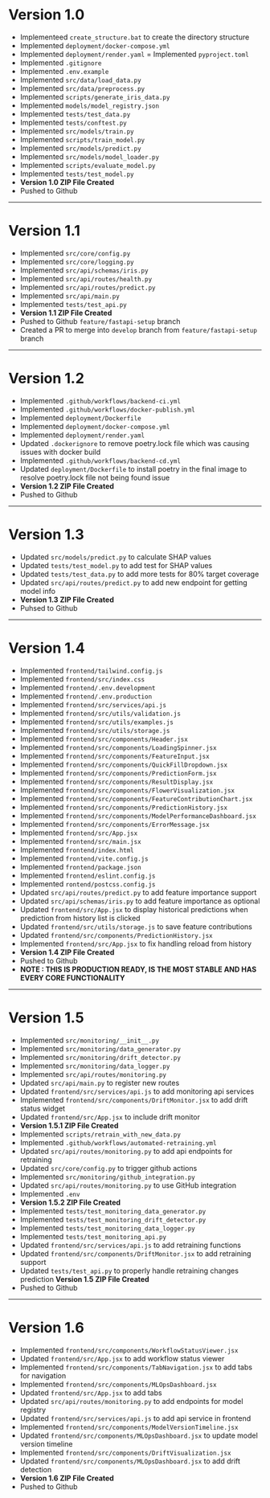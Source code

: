 # Version 1.0
- Implementeed `create_structure.bat` to create the directory structure
- Implemented `deployment/docker-compose.yml`
- Implemented `deployment/render.yaml`
= Implemented `pyproject.toml`
- Implemented `.gitignore`
- Implemented `.env.example`
- Implemented `src/data/load_data.py`
- Implemented `src/data/preprocess.py`
- Implemented `scripts/generate_iris_data.py`
- Implemented `models/model_registry.json`
- Implemented `tests/test_data.py`
- Implemented `tests/conftest.py`
- Implemented `src/models/train.py`
- Implemented `scripts/train_model.py`
- Implemented `src/models/predict.py`
- Implemented `src/models/model_loader.py`
- Implemented `scripts/evaluate_model.py`
- Implemented `tests/test_model.py`
- **Version 1.0 ZIP File Created**
- Pushed to Github

---

# Version 1.1
- Implemented `src/core/config.py`
- Implemented `src/core/logging.py`
- Implemented `src/api/schemas/iris.py`
- Implemented `src/api/routes/health.py`
- Implemented `src/api/routes/predict.py`
- Implemented `src/api/main.py`
- Implemented `tests/test_api.py`
- **Version 1.1 ZIP File Created**
- Pushed to Github `feature/fastapi-setup` branch
- Created a PR to merge into `develop` branch from `feature/fastapi-setup` branch

---

# Version 1.2
- Implemented `.github/workflows/backend-ci.yml`
- Implemented `.github/workflows/docker-publish.yml`
- Implemented `deployment/Dockerfile`
- Implemented `deployment/docker-compose.yml`
- Implemented `deployment/render.yaml`
- Updated `.dockerignore` to remove poetry.lock file which was causing issues with docker build
- Implemented `.github/workflows/backend-cd.yml`
- Updated `deployment/Dockerfile` to install poetry in the final image to resolve poetry.lock file not being found issue
- **Version 1.2 ZIP File Created**
- Pushed to Github

---

# Version 1.3
- Updated `src/models/predict.py` to calculate SHAP values
- Updated `tests/test_model.py` to add test for SHAP values
- Updated `tests/test_data.py` to add more tests for 80% target coverage
- Updated `src/api/routes/predict.py` to add new endpoint for getting model info
- **Version 1.3 ZIP File Created**
- Puhsed to Github

---

# Version 1.4
- Implemented `frontend/tailwind.config.js`
- Implemented `frontend/src/index.css`
- Implemented `frontend/.env.development`
- Implemented `frontend/.env.production`
- Implemented `frontend/src/services/api.js`
- Implemented `frontend/src/utils/validation.js`
- Implemented `frontend/src/utils/examples.js`
- Implemented `frontend/src/utils/storage.js`
- Implemented `frontend/src/components/Header.jsx`
- Implemented `frontend/src/components/LoadingSpinner.jsx`
- Implemented `frontend/src/components/FeatureInput.jsx`
- Implemented `frontend/src/components/QuickFillDropdown.jsx`
- Implemented `frontend/src/components/PredictionForm.jsx`
- Implemented `frontend/src/components/ResultDisplay.jsx`
- Implemented `frontend/src/components/FlowerVisualization.jsx`
- Implemented `frontend/src/components/FeatureContributionChart.jsx`
- Implemented `frontend/src/components/PredictionHistory.jsx`
- Implemented `frontend/src/components/ModelPerformanceDashboard.jsx`
- Implemented `frontend/src/components/ErrorMessage.jsx`
- Implemented `frontend/src/App.jsx`
- Implemented `frontend/src/main.jsx`
- Implemented `frontend/index.html`
- Implemented `frontend/vite.config.js`
- Implemented `frontend/package.json`
- Implemented `frontend/eslint.config.js`
- Implemented `rontend/postcss.config.js`
- Updated `src/api/routes/predict.py` to add feature importance support
- Updated `src/api/schemas/iris.py` to add feature importance as optional 
- Updated `frontend/src/App.jsx` to display historical predictions when prediction from history list is clicked
- Updated `frontend/src/utils/storage.js` to save feature contributions
- Updated `frontend/src/components/PredictionHistory.jsx`
- Implemented `frontend/src/App.jsx` to fix handling reload from history
- **Version 1.4 ZIP File Created**
- Pushed to Github
- **NOTE : THIS IS PRODUCTION READY, IS THE MOST STABLE AND HAS EVERY CORE FUNCTIONALITY**
---

# Version 1.5

- Implemented `src/monitoring/__init__.py`
- Implemented `src/monitoring/data_generator.py`
- Implemented `src/monitoring/drift_detector.py`
- Implemented `src/monitoring/data_logger.py`
- Implemented `src/api/routes/monitoring.py`
- Updated `src/api/main.py` to register new routes
- Updated `frontend/src/services/api.js` to add monitoring api services
- Implemented `frontend/src/components/DriftMonitor.jsx` to add drift status widget
- Updated `frontend/src/App.jsx` to include drift monitor
- **Version 1.5.1 ZIP File Created**
- Implemented `scripts/retrain_with_new_data.py`
- Implemented `.github/workflows/automated-retraining.yml`
- Updated `src/api/routes/monitoring.py` to add api endpoints for retraining
- Updated `src/core/config.py` to trigger github actions
- Implemented `src/monitoring/github_integration.py`
- Updated `src/api/routes/monitoring.py` to use GitHub integration
- Implemented `.env`
- **Version 1.5.2 ZIP File Created**
- Implemented `tests/test_monitoring_data_generator.py`
- Implemented `tests/test_monitoring_drift_detector.py`
- Implemented `tests/test_monitoring_data_logger.py`
- Implemented `tests/test_monitoring_api.py`
- Updated `frontend/src/services/api.js` to add retraining functions
- Updated `frontend/src/components/DriftMonitor.jsx` to add retraining support
- Updated `tests/test_api.py` to properly handle retraining changes prediction
**Version 1.5 ZIP File Created**
- Pushed to Github

---

# Version 1.6
- Implemented `frontend/src/components/WorkflowStatusViewer.jsx`
- Updated `frontend/src/App.jsx` to add workflow status viewer
- Implemented `frontend/src/components/TabNavigation.jsx` to add tabs for navigation
- Implemented `frontend/src/components/MLOpsDashboard.jsx`
- Updated `frontend/src/App.jsx` to add tabs
- Updated `src/api/routes/monitoring.py` to add endpoints for model registry
- Updated `frontend/src/services/api.js` to add api service in frontend
- Implemented `frontend/src/components/ModelVersionTimeline.jsx`
- Updated `frontend/src/components/MLOpsDashboard.jsx` to update model version timeline
- Implemented `frontend/src/components/DriftVisualization.jsx`
- Updated `frontend/src/components/MLOpsDashboard.jsx` to add drift detection
- **Version 1.6 ZIP File Created**
- Pushed to Github
